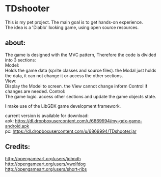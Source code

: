 TDshooter
=========

This is my pet project. The main goal is to get hands-on experience.			
The idea is a 'Diablo' looking game, using open source resources.		

about:
------
The game is designed with the MVC pattern, Therefore the code is divided into 3 sections:		
Model: 		
Holds the game data (sprite classes and source files). 
the Modal just holds the data, it can not change it or access the other sections. 		
View:	
Display the Model to screen. the View cannot change inform Control if changes are needed.
Control:	
The game logic. access other sections and update the game objects state.



I make use of the LibGDX game development framework.


current version is available for download:  
apk: https://dl.dropboxusercontent.com/u/6869994/my-gdx-game-android.apk  
pc: https://dl.dropboxusercontent.com/u/6869994/TDshooter.jar

Credits:
--------
http://opengameart.org/users/johndh     
http://opengameart.org/users/vwolfdog       
http://opengameart.org/users/short-ribs     


